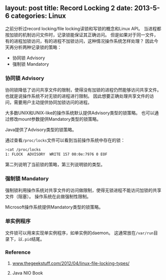 layout: post
title: Record Locking 2
date: 2013-5-6
categories: Linux
---

之前分析过record locking/file locking读锁和写锁的概念和Linux API。
当进程都按加锁的机制访问文件时，记录锁能保证其正确访问。
但是如果对于同一文件，有的进程加锁访问，有的进程不加锁访问，这种情况操作系统怎样处理？
因此今天再分析两种记录锁的策略：

- 协同锁 Advisory
- 强制锁 Mandatory

### 协同锁 Advisory

协同锁降低了访问共享文件的限制，使得没有加锁的进程仍然能够访问共享文件。
也就是说操作系统不对无锁的进程进行限制。
因此想要正确处理共享文件的访问，需要用户主动提供协同加锁访问的进程。

大多数UNIX和UNIX-like的操作系统默认提供Advisory类型的锁策略。
也可以通过修改mount参数提供Mandatory类型的锁策略。

Java提供了Advisory类型的锁策略。

通过查看`/proc/locks`文件可以看到当前操作系统中存在的锁：

```sh
>cat /proc/locks
1: FLOCK  ADVISORY  WRITE 157 00:0e:7976 0 EOF
```

第二列说明了当前锁的策略，第三列说明锁的类型。

### 强制锁 Mandatory

强制锁利用操作系统对共享文件的访问做限制，使得无锁进程不能访问加锁的共享文件（阻塞）。
操作系统在此做强制性限制。

Microsoft操作系统提供Mandatory类型的锁策略。


### 单实例程序

文件锁可以用来实现单实例程序，如单实例的daemon。
这通常放在`/var/run`目录下，以`.pid`结尾。

### Reference

1. www.thegeekstuff.com/2012/04/linux-file-locking-types/

2. Java NIO Book
